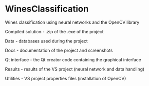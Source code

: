 WinesClassification
====================

Wines classification using neural networks and the OpenCV library

Compiled solution - .zip of the .exe of the project

Data - databases used during the project

Docs - documentation of the project and screenshots

Qt interface - the Qt creator code containing the graphical interface

Results - results of the VS project (neural network and data handling)

Utilities - VS project properties files (installation of OpenCV)

